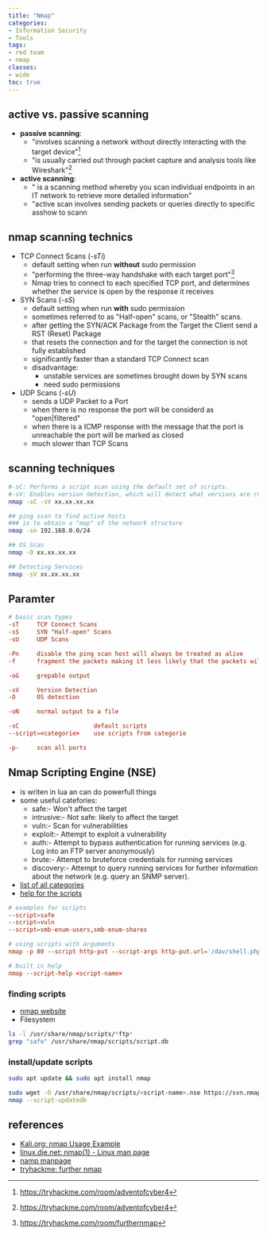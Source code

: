 ```yaml
---
title: "Nmap"
categories: 
- Information Security
- Tools
tags:
- red team
- nmap
classes: 
- wide
toc: true
--- 
```

## active vs. passive scanning

* **passive scanning**:
  * "involves scanning a network without directly interacting with the target device"[^1]
  * "is usually carried out through packet capture and analysis tools like Wireshark"[^1]
* **active scanning**:
  * " is a scanning method whereby you scan individual endpoints in an IT network to retrieve more detailed information"
  * "active scan involves sending packets or queries directly to specific asshow to scann

## nmap scanning technics

* TCP Connect Scans (*-sTi*)
  * default setting when run **without** sudo permission
  * "performing the three-way handshake with each target port"[^2]
  * Nmap tries to connect to each specified TCP port, and determines whether the service is open by the response it receives
* SYN Scans (*-sS*)
  * default setting when run **with** sudo permission
  * sometimes referred to as "Half-open" scans, or "Stealth" scans.
  * after getting the SYN/ACK Package from the Target the Client send a RST (Reset) Package
  * that resets the connection and for the target the connection is not fully established
  * significantly faster than a standard TCP Connect scan
  * disadvantage:
    * unstable services are sometimes brought down by SYN scans
    * need sudo permissions
* UDP Scans (*-sU*)
  * sends a UDP Packet to a Port
  * when there is no response the port will be considerd as "open|filtered"
  * when there is a ICMP response with the message that the port is unreachable the port will be marked as closed
  * much slower than TCP Scans

## scanning techniques

```bash
#-sC: Performs a script scan using the default set of scripts.
#-sV: Enables version detection, which will detect what versions are running on what port.
nmap -sC -sV xx.xx.xx.xx

## ping scan to find active hosts
### is to obtain a "map" of the network structure
nmap -sn 192.168.0.0/24

## OS Scan
nmap -O xx.xx.xx.xx

## Detecting Services
nmap -sV xx.xx.xx.xx
```

## Paramter

```conf
# basic scan types
-sT     TCP Connect Scans
-sS     SYN "Half-open" Scans
-sU     UDP Scans 

-Pn     disable the ping scan host will always be treated as alive
-f      fragment the packets making it less likely that the packets will be detected by a firewall or IDS

-oG     grepable output

-sV     Version Detection
-O      OS detection

-oN     normal output to a file

-sC                     default scripts
--script=<categorie>    use scripts from categorie

-p-     scan all ports
```

## Nmap Scripting Engine (NSE)

* is writen in lua an can do powerfull things
* some useful catefories:
  * safe:- Won't affect the target
  * intrusive:- Not safe: likely to affect the target
  * vuln:- Scan for vulnerabilities
  * exploit:- Attempt to exploit a vulnerability
  * auth:- Attempt to bypass authentication for running services (e.g. Log into an FTP server anonymously)
  * brute:- Attempt to bruteforce credentials for running services
  * discovery:- Attempt to query running services for further information about the network (e.g. query an SNMP server).
* [list of all categories](https://nmap.org/book/nse-usage.html)
* [help for the scripts](https://nmap.org/nsedoc/)

```conf
# examples for scripts
--script=safe
--script=vuln
--script=smb-enum-users,smb-enum-shares

# using scripts with arguments
nmap -p 80 --script http-put --script-args http-put.url='/dav/shell.php',http-put.file='./shell.php'

# built in help
nmap --script-help <script-name>
```

### finding scripts

* [nmap website](https://nmap.org/nsedoc/scripts/)
* Filesystem

```bash
ls -l /usr/share/nmap/scripts/*ftp*
grep "safe" /usr/share/nmap/scripts/script.db

```

### install/update scripts

```bash
sudo apt update && sudo apt install nmap

sudo wget -O /usr/share/nmap/scripts/<script-name>.nse https://svn.nmap.org/nmap/scripts/<script-name>.nse
nmap --script-updatedb
```

## references

* [Kali.org: nmap Usage Example](https://www.kali.org/tools/nmap/)
* [linux.die.net: nmap(1) - Linux man page](https://linux.die.net/man/1/nmap)
* [namp manpage](https://linux.die.net/man/1/nmap)
* [tryhackme: further nmap](https://tryhackme.com/room/furthernmap)

[^1]: https://tryhackme.com/room/adventofcyber4
[^2]: https://tryhackme.com/room/furthernmap
